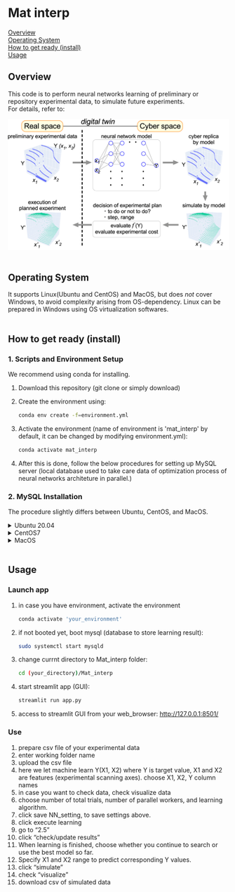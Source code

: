 # Mat interp

[Overview](#overview)  
[Operating System](#operating-system)  
[How to get ready (install)](#how-to-get-ready-install)  
[Usage](#usage)  

## Overview
This code is to perform neural networks learning of preliminary or repository experimental data, to simulate future experiments.  
For details, refer to:

![gif](overview.gif)
<br />
<br />

## Operating System
It supports Linux(Ubuntu and CentOS) and MacOS, but does _not_ cover Windows, to avoid complexity arising from OS-dependency.  Linux can be prepared in Windows using OS virtualization softwares.
<br />
<br />

## How to get ready (install)

### 1. Scripts and Environment Setup
We recommend using conda for installing.
1. Download this repository (git clone or simply 
download)
2. Create the environment using:
	```bash
	conda env create -f=environment.yml
	```

3. Activate the environment (name of environment is 'mat_interp' by default, it can be changed by modifying environment.yml):
	```bash
	conda activate mat_interp
	```
4. After this is done, follow the below procedures for setting up MySQL server (local database used to take care data of optimization process of neural networks architeture in parallel.)




### 2. MySQL Installation
The procedure slightly differs between Ubuntu, CentOS, and MacOS.


<details><summary>Ubuntu 20.04</summary><div>

#### Installation
1. update apt just in case  
	```bash
	sudo apt update
	```
2. check available package
	```bash
	apt-cache policy mysql-server
	```
	...suppose "8.0.22-0ubuntu0.20.04.2" is shown as candidate,
3. simulate installation
	```bash
	apt-get install -s mysql-client=8.0.22-0ubuntu0.20.04.2
	```
	```bash
	apt-get install -s mysql-community-server=8.0.22-0ubuntu0.20.04.2
	```
	```bash
	apt-get install -s mysql-server=8.0.22-0ubuntu0.20.04.2
	```
	if there is no error, let's install them
4. install
	```bash
	apt-get install mysql-client=8.0.22-0ubuntu0.20.04.2
	```
	```bash
	apt-get install mysql-community-server=8.0.22-0ubuntu0.20.04.2
	```
	```bash
	apt-get install mysql-server=8.0.22-0ubuntu0.20.04.2
	```
#### Setup
1. set password for root
	```bash
	sudo mysql-secure_installation
	```
	set your password
2. keep answering yes, until the script "mysql-secure_installation" ends
3. login to MySQL, using the password set above  
	```bash
	mysql -u root -p
	```
4. create a database, called “Mat_interp”
	```bash
	mysql> CREATE DATABASE IF NOT EXISTS Mat_interp;
	```
5. create user, username: mat_user_1, password:mat_user_1_P  
	```bash
	mysql> CREATE USER IF NOT EXISTS mat_user_1@localhost IDENTIFIED BY ‘mat_user_1_P’;
	```
6. allow user to modify only database named “Mat_interp”
	```bash
	mysql> GRANT ALL PRIVILEGES ON Mat_interp.* TO mat_user_1@localhost;
	```
7. release memory
	```bash
	mysql> FLUSH PRIVILEGES;
	```
8. exit mysql_console
	```bash
	mysql> exit;
	```
9. make a configuration file “.my.cnf” for mysql, where username etc is written at home folder.  Here we write password for user1 who is allowed to modify only Mat_interp database.  From now on, config.ini will be referenced from executing app.py, and you do not need to enter password each time.  You can modify the setting to make things safer.

	- at your home directory:  
		```bash
		vi .my.cnf
		```
	[client]  
	user = mat_user_1  
	password = mat_user_1_P  

	- at Mat_interp folder:  
	modify config.ini if you change username and password

10. confine the accessibility of those files to the current user only
	```bash
	chmod 600 .my.cnf
	chmod 600 Mat_conf
	```

11. check if mysql is booted  
	```bash
	systemctl status mysqld
	```

    - in case it is not started:  
		```bash
		sudo systemctl start mysqld
		```  
    - in case you want to stop mysql:  
		```bash
		sudo systemctl stop mysql  
		```
</div></details>


<details><summary>CentOS7</summary><div> 

#### Installation
1. delete MariaDB, which is installed by default but may compete with MySQL  
	- make sure what MariaDB packages you have  
		```bash
		rpm -qa | grep aria
		```
	- remove MariDB-related things  
		```bash
		% yum remove mariadb-libs
		```
2.  enable access to repository for MySQL
	- download yum-repository, go to 
		http://dev.mysql.com/downloads/repo/yum/
		and choose RPM for “Red Hat Enterprise Linux 7”  
3. install the downloaded RPM  
	```bash
	yum localinstall   mysql80-community-release-el7-3.noarch.rpm
	```
4. install MySQL8.0  
	```bash
	yum install —enablerepo=mysql80-community mysql-community-server
	```

#### Setup
1. make sure the initial password for root  
	```bash
	cat /var/log/mysqld.log | grep password
	```
2. login to MySQL, using the initial password above  
	```bash
	mysql -u root -p
	```
3. change password in mysql_console (after logging in)
	```bash
	mysql> set password for root@localhost=‘new_password’;
	```
4. create a database, called “Mat_interp”
	```bash
	mysql> CREATE DATABASE IF NOT EXISTS Mat_interp;
	```
5. create user, username: mat_user_1, password:mat_user_1_P  
	```bash
	mysql> CREATE USER IF NOT EXISTS mat_user_1@localhost IDENTIFIED BY ‘mat_user_1_P’;
	```
6. allow user to modify only database named “Mat_interp”
	```bash
	mysql> GRANT ALL PRIVILEGES ON Mat_interp.* TO mat_user_1@localhost;
	```
7. release memory
	```bash
	mysql> FLUSH PRIVILEGES;
	```
8. exit mysql_console
	```bash
	mysql> exit;
	```
9. make a configuration file “.my.cnf” for mysql, where username etc is written at home folder.  Here we write password for user1 who is allowed to modify only Mat_interp database.  From now on, config.ini will be referenced from executing app.py, and you do not need to enter password each time.  You can modify the setting to make things safer.

	- at your home directory:  
		```bash
		vi .my.cnf
		```
		[client]  
		user = mat_user_1  
		password = mat_user_1_P

	- at Mat_interp folder:  
		modify config.ini if you change username and password

10. confine the accessibility of those files to the current user only
	```bash
	chmod 600 .my.cnf
	chmod 600 Mat_conf
	```

11. check if mysql is booted  
	```bash
	systemctl status mysqld
	```

    - in case it is not started:  
		```bash
		sudo systemctl start mysqld
		```
    - in case you want to stop mysql:  
		```bash
		sudo systemctl stop mysql  
		```
</div></details>



<details><summary>MacOS</summary><div>

#### Installation
1. (In case it is not installed) install Homebrew, which helps installation of MySQL
	```bash
	/usr/bin/ruby -e "$(curl -fsSL https://raw.githubusercontent.com/Homebrew/install/master/install)"
	```
2. Install MySQL using Homebrew
	```bash
	brew install mysql@8.0
	```
3. set path for mysql
	```bash
	echo 'export PATH="/usr/local/opt/mysql@8.0/bin:$pATH"' >> ~/.bashrc
	```
	in case you are using other shell, modify ".bashrc" to corresponding one
4. set path for mysql
	```bash
	source ~/.bashrc
	```
	in case you are using other shell, modify ".bashrc" to corresponding one
#### Setup
1. set password for root
	% sudo mysql-secure_installation
	set your password
2. keep answering yes, until the script "mysql-secure_installation" ends
3. change password in mysql_console (after logging in)
	```bash
	mysql> set password for root@localhost=‘new_password’;
	```
4. create a database, called “Mat_interp”
	```bash
	mysql> CREATE DATABASE IF NOT EXISTS Mat_interp;
	```
5. create user, username: mat_user_1, password:mat_user_1_P  
	```bash
	mysql> CREATE USER IF NOT EXISTS mat_user_1@localhost IDENTIFIED BY ‘mat_user_1_P’;
	```
6. allow user to modify only database named “Mat_interp”
	```bash
	mysql> GRANT ALL PRIVILEGES ON Mat_interp.* TO mat_user_1@localhost;
	```
7. release memory
	```bash
	mysql> FLUSH PRIVILEGES;
	```
8. exit mysql_console
	```bash
	mysql> exit;
	```
9. make a configuration file “.my.cnf” for mysql, where username etc is written at home folder.  Here we write password for user1 who is allowed to modify only Mat_interp database.  From now on, config.ini will be referenced from executing app.py, and you do not need to enter password each time.  You can modify the setting to make things safer.

	- at your home directory:  
		```bash
		vi .my.cnf
		```
		[client]  
		user = mat_user_1  
		password = mat_user_1_P

	- at Mat_interp folder:  
		modify config.ini if you change username and password

10. confine the accessibility of those files to the current user only
	```bash
	chmod 600 .my.cnf
	chmod 600 Mat_conf
	```

11. check if mysql is booted  
	```bash
	systemctl status mysqld
	```

    - in case it is not started:  
		```bash
		sudo systemctl start mysqld
		```
    - in case you want to stop mysql:  
		```bash
		sudo systemctl stop mysql  
		```

</div></details>




<br />


## Usage
### Launch app
  1. in case you have environment, activate the environment
		```bash
		conda activate 'your_environment'
		```
  2. if not booted yet, boot mysql (database to store learning result):
		```bash
		sudo systemctl start mysqld
		```
  3. change currnt directory to Mat_interp folder:
		```bash
		cd (your_directory)/Mat_interp
		```
  4. start streamlit app (GUI):
		```bash
		streamlit run app.py
		```
  5. access to streamlit GUI from your web_browser:
	http://127.0.0.1:8501/



### Use
  1. prepare csv file of your experimental data
  1. enter working folder name
  1. upload the csv file
  1. here we let machine learn Y(X1, X2)  where Y is target value, X1 and X2 are features (experimental scanning axes).  choose X1, X2, Y column names
  1. in case you want to check data, check visualize data
  2. choose number of total trials, number of parallel workers, and learning algorithm.
  2. click save NN_setting, to save settings above.
  2. click execute learning
  2. go to “2.5”
  2. click “check/update results”
  2.  When learning is finished, choose whether you continue to search or use the best model so far.
  3.  Specify X1 and X2 range to predict corresponding Y values.
  3.  click “simulate”
  3.  check “visualize”
  3.  download csv of simulated data


  




